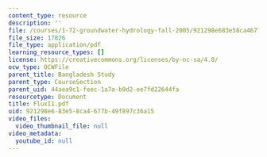 ```yaml
---
content_type: resource
description: ''
file: /courses/1-72-groundwater-hydrology-fall-2005/921298e683e58ca4677b49f897c36a15_FluxI1.pdf
file_size: 17826
file_type: application/pdf
learning_resource_types: []
license: https://creativecommons.org/licenses/by-nc-sa/4.0/
ocw_type: OCWFile
parent_title: Bangladesh Study
parent_type: CourseSection
parent_uid: 44aea9c1-feec-1a7a-b9d2-ee7fd22644fa
resourcetype: Document
title: FluxI1.pdf
uid: 921298e6-83e5-8ca4-677b-49f897c36a15
video_files:
  video_thumbnail_file: null
video_metadata:
  youtube_id: null
---
```

